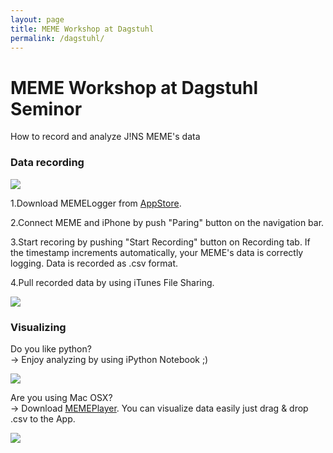 ```yaml
---
layout: page
title: MEME Workshop at Dagstuhl
permalink: /dagstuhl/
---
```


# MEME Workshop at Dagstuhl Seminor

How to record and analyze J!NS MEME's data

### Data recording

<img src="https://dl.dropboxusercontent.com/u/12208857/img/github_memelogger_ios_dev_01.png" class="image-on-frame-medium">

1.Download MEMELogger from [AppStore](https://itunes.apple.com/us/app/memelogger/id1073074817?mt=8).

2.Connect MEME and iPhone by push "Paring" button on the navigation bar.

3.Start recoring by pushing "Start Recording" button on Recording tab. If the timestamp increments automatically, your MEME's data is correctly logging. Data is recorded as .csv format.

4.Pull recorded data by using iTunes File Sharing.

<img src="https://dl.dropboxusercontent.com/u/12208857/img/dagstuhl_meme01.png" class="image-on-frame">

### Visualizing

Do you like python?<br>
-> Enjoy analyzing by using iPython Notebook ;)

<img src="https://dl.dropboxusercontent.com/u/12208857/img/dagstuhl_meme02.png" class="image-on-frame">

Are you using Mac OSX?<br>
-> Download [MEMEPlayer](https://dl.dropboxusercontent.com/u/12208857/snd/MEMEPlayer.zip). You can visualize data easily just drag & drop .csv to the App.

<img src="https://dl.dropboxusercontent.com/u/12208857/img/dagstuhl_meme03.png" class="image-on-frame">